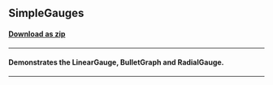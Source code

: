 ## SimpleGauges
#### [Download as zip](https://grapecity.github.io/DownGit/#/home?url=https://github.com/GrapeCity/ComponentOne-WPF-Samples/tree/master/NET_6/Gauge/SimpleGauges)
____
#### Demonstrates the LinearGauge, BulletGraph and RadialGauge.
____
